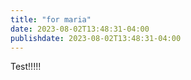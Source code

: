 ```yaml
---
title: "for maria"
date: 2023-08-02T13:48:31-04:00
publishdate: 2023-08-02T13:48:31-04:00
---
```


Test!!!!!

